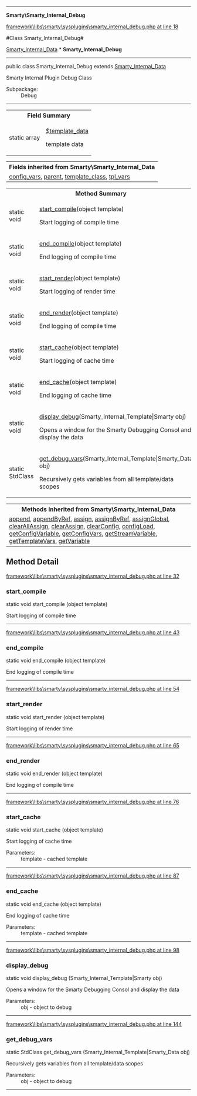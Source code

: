 

- - -

**Smarty\Smarty_Internal_Debug**


<a href="https://github.com/JeyDotC/Hirudo/blob/master/framework/libs/smarty/sysplugins/smarty_internal_debug.php#L18" >framework\libs\smarty\sysplugins\smarty_internal_debug.php at line 18</a>

#Class Smarty_Internal_Debug#

<a href="">Smarty_Internal_Data</a>
    * **Smarty_Internal_Debug**




- - -

<p class="signature"><span class='k'>public  class</span> <span class='nx'>Smarty_Internal_Debug</span>
extends <a href="">Smarty_Internal_Data</a>

</p>

<div class="comment" id="overview_description"><p>Smarty Internal Plugin Debug Class</p></div>

<dl>
<dt>Subpackage:</dt>
<dd>Debug</dd>
</dl>


- - -



<table id="summary_field">
<tr><th colspan="2">Field Summary</th></tr>
<tr>
<td><span class='k'>static </span> <span class='nx'>array</span></td>
<td class="description"><p class="name" ><a href="#template_data"> $template_data</a>
                                </p><p class="description">template data</p></td>
</tr>
</table>

<table class="inherit">
<tr><th colspan="2">Fields inherited from Smarty\Smarty_Internal_Data</th></tr>
<tr><td><a href="">config_vars</a>, <a href="">parent</a>, <a href="">template_class</a>, <a href="">tpl_vars</a></td></tr></table>

<table id="summary_method">
<tr><th colspan="2">Method Summary</th></tr>
<tr>
<td><span class='k'>static </span> <span class='nx'>void</span></td>
<td class="description"><p class="name"><a href="#start_compile">start_compile</a>(object template)</p><p class="description">Start logging of compile time</p></td>
</tr>
<tr>
<td><span class='k'>static </span> <span class='nx'>void</span></td>
<td class="description"><p class="name"><a href="#end_compile">end_compile</a>(object template)</p><p class="description">End logging of compile time</p></td>
</tr>
<tr>
<td><span class='k'>static </span> <span class='nx'>void</span></td>
<td class="description"><p class="name"><a href="#start_render">start_render</a>(object template)</p><p class="description">Start logging of render time</p></td>
</tr>
<tr>
<td><span class='k'>static </span> <span class='nx'>void</span></td>
<td class="description"><p class="name"><a href="#end_render">end_render</a>(object template)</p><p class="description">End logging of compile time</p></td>
</tr>
<tr>
<td><span class='k'>static </span> <span class='nx'>void</span></td>
<td class="description"><p class="name"><a href="#start_cache">start_cache</a>(object template)</p><p class="description">Start logging of cache time</p></td>
</tr>
<tr>
<td><span class='k'>static </span> <span class='nx'>void</span></td>
<td class="description"><p class="name"><a href="#end_cache">end_cache</a>(object template)</p><p class="description">End logging of cache time</p></td>
</tr>
<tr>
<td><span class='k'>static </span> <span class='nx'>void</span></td>
<td class="description"><p class="name"><a href="#display_debug">display_debug</a>(Smarty_Internal_Template|Smarty obj)</p><p class="description">Opens a window for the Smarty Debugging Consol and display the data</p></td>
</tr>
<tr>
<td><span class='k'>static </span> <span class='nx'>StdClass</span></td>
<td class="description"><p class="name"><a href="#get_debug_vars">get_debug_vars</a>(Smarty_Internal_Template|Smarty_Data obj)</p><p class="description">Recursively gets variables from all template/data scopes</p></td>
</tr>
</table>

<table class="inherit">
<tr><th colspan="2">Methods inherited from Smarty\Smarty_Internal_Data</th></tr>
<tr><td><a href="">append</a>, <a href="">appendByRef</a>, <a href="">assign</a>, <a href="">assignByRef</a>, <a href="">assignGlobal</a>, <a href="">clearAllAssign</a>, <a href="">clearAssign</a>, <a href="">clearConfig</a>, <a href="">configLoad</a>, <a href="">getConfigVariable</a>, <a href="">getConfigVars</a>, <a href="">getStreamVariable</a>, <a href="">getTemplateVars</a>, <a href="">getVariable</a></td></tr></table>

<h2 id="detail_method">Method Detail</h2>

<a href="https://github.com/JeyDotC/Hirudo/blob/master/framework/libs/smarty/sysplugins/smarty_internal_debug.php#L32" >framework\libs\smarty\sysplugins\smarty_internal_debug.php at line 32</a>

<h3 id="start_compile()">start_compile</h3>
<span class='k'>static </span> <span class='nx'>void</span> <span class='nf'>start_compile</span> (object template)

<div class="details">
<p>Start logging of compile time</p>
</div>

- - -


<a href="https://github.com/JeyDotC/Hirudo/blob/master/framework/libs/smarty/sysplugins/smarty_internal_debug.php#L43" >framework\libs\smarty\sysplugins\smarty_internal_debug.php at line 43</a>

<h3 id="end_compile()">end_compile</h3>
<span class='k'>static </span> <span class='nx'>void</span> <span class='nf'>end_compile</span> (object template)

<div class="details">
<p>End logging of compile time</p>
</div>

- - -


<a href="https://github.com/JeyDotC/Hirudo/blob/master/framework/libs/smarty/sysplugins/smarty_internal_debug.php#L54" >framework\libs\smarty\sysplugins\smarty_internal_debug.php at line 54</a>

<h3 id="start_render()">start_render</h3>
<span class='k'>static </span> <span class='nx'>void</span> <span class='nf'>start_render</span> (object template)

<div class="details">
<p>Start logging of render time</p>
</div>

- - -


<a href="https://github.com/JeyDotC/Hirudo/blob/master/framework/libs/smarty/sysplugins/smarty_internal_debug.php#L65" >framework\libs\smarty\sysplugins\smarty_internal_debug.php at line 65</a>

<h3 id="end_render()">end_render</h3>
<span class='k'>static </span> <span class='nx'>void</span> <span class='nf'>end_render</span> (object template)

<div class="details">
<p>End logging of compile time</p>
</div>

- - -


<a href="https://github.com/JeyDotC/Hirudo/blob/master/framework/libs/smarty/sysplugins/smarty_internal_debug.php#L76" >framework\libs\smarty\sysplugins\smarty_internal_debug.php at line 76</a>

<h3 id="start_cache()">start_cache</h3>
<span class='k'>static </span> <span class='nx'>void</span> <span class='nf'>start_cache</span> (object template)

<div class="details">
<p>Start logging of cache time</p><dl>
<dt>Parameters:</dt>
<dd>template - cached template</dd>
</dl>

</div>

- - -


<a href="https://github.com/JeyDotC/Hirudo/blob/master/framework/libs/smarty/sysplugins/smarty_internal_debug.php#L87" >framework\libs\smarty\sysplugins\smarty_internal_debug.php at line 87</a>

<h3 id="end_cache()">end_cache</h3>
<span class='k'>static </span> <span class='nx'>void</span> <span class='nf'>end_cache</span> (object template)

<div class="details">
<p>End logging of cache time</p><dl>
<dt>Parameters:</dt>
<dd>template - cached template</dd>
</dl>

</div>

- - -


<a href="https://github.com/JeyDotC/Hirudo/blob/master/framework/libs/smarty/sysplugins/smarty_internal_debug.php#L98" >framework\libs\smarty\sysplugins\smarty_internal_debug.php at line 98</a>

<h3 id="display_debug()">display_debug</h3>
<span class='k'>static </span> <span class='nx'>void</span> <span class='nf'>display_debug</span> (Smarty_Internal_Template|Smarty obj)

<div class="details">
<p>Opens a window for the Smarty Debugging Consol and display the data</p><dl>
<dt>Parameters:</dt>
<dd>obj - object to debug</dd>
</dl>

</div>

- - -


<a href="https://github.com/JeyDotC/Hirudo/blob/master/framework/libs/smarty/sysplugins/smarty_internal_debug.php#L144" >framework\libs\smarty\sysplugins\smarty_internal_debug.php at line 144</a>

<h3 id="get_debug_vars()">get_debug_vars</h3>
<span class='k'>static </span> <span class='nx'>StdClass</span> <span class='nf'>get_debug_vars</span> (Smarty_Internal_Template|Smarty_Data obj)

<div class="details">
<p>Recursively gets variables from all template/data scopes</p><dl>
<dt>Parameters:</dt>
<dd>obj - object to debug</dd>
</dl>

</div>

- - -

